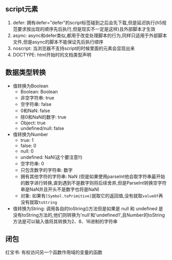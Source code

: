 ## script元素
1. defer: 拥有defer="defer"的script标签碰到之后会先下载,但是延迟执行(h5规范要求按出现的顺序先后执行,但是现实不一定是这样)且外部脚本才生效
2. async: async和defer类似,都用于改变处理脚本的行为,同样只适用于外部脚本文件,但是async的脚本不能保证先后执行顺序
3. noscript: 当浏览器不支持script的时候里面的元素会显现出来
4. DOCTYPE: html开始时的文档类型声明
## 数据类型转换
- 值转换为Boolean
   - Boolean: Boolean
   - 非空字符串: true
   - 空字符串: false
   - 0和NaN: false
   - 除0和NaN的数字: true
   - Object: true
   - undefined/null: false
- 值转换为Number
   - true: 1
   - false: 0
   - null: 0
   - undefined: NaN(这个要注意!!)
   - 空字符串: 0
   - 只包含数字的字符串: 数字
   - 拥有其他字符的字符串: NaN (但是如果使用parseInt他会取字符串最开始的数字进行转换,直到遇到不是数字则将后续舍弃,但是ParseInt转换空字符串是NaN并且开头不是数字也将是NaN)
   - 对象: 如果有`[Symbol.toPrimitive]`就取它的返回值,没有就取`valueOf`再没有就取`toString`
- 值转换为String: 调用各自的toString()方法但是如果是 null 和 undefined 是没有toString方法的,他们则转换为'null'和'undefined1',且Number的toString方法是可以输入值将其转换为2、8、16进制的字符串
## 闭包
红宝书: 有权访问另一个函数作用域的变量的函数
